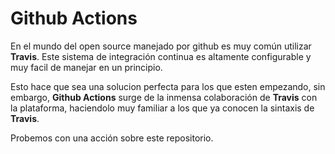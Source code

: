 # Github Actions
En el mundo del open source manejado por github es muy común utilizar **Travis**. Este sistema de integración continua es altamente configurable y muy facil de manejar en un principio.

Esto hace que sea una solucion perfecta para los que esten empezando, sin embargo, **Github Actions** surge de la inmensa colaboración de **Travis** con la plataforma, haciendolo muy familiar a los que ya conocen la sintaxis de **Travis**.

Probemos con una acción sobre este repositorio.